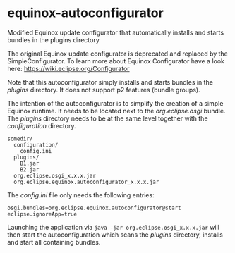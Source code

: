 # equinox-autoconfigurator
Modified Equinox update configurator that automatically installs and starts bundles in the plugins directory

The original Equinox update configurator is deprecated and replaced by the SimpleConfigurator. To learn more about Equinox Configurator have a look here: https://wiki.eclipse.org/Configurator

Note that this autoconfigurator simply installs and starts bundles in the _plugins_ directory. It does not support p2 features (bundle groups).

The intention of the autoconfigurator is to simplify the creation of a simple Equinox runtime. It needs to be located next to the _org.eclipse.osgi_ bundle. 
The _plugins_ directory needs to be at the same level together with the _configuration_ directory.

```
somedir/
  configuration/
    config.ini
  plugins/
    B1.jar
    B2.jar
  org.eclipse.osgi_x.x.x.jar
  org.eclipse.equinox.autoconfigurator_x.x.x.jar
```

The _config.ini_ file only needs the following entries:

```
osgi.bundles=org.eclipse.equinox.autoconfigurator@start
eclipse.ignoreApp=true
```

Launching the application via `java -jar org.eclipse.osgi_x.x.x.jar` will then start the autoconfiguration which scans the _plugins_ directory, installs and start all containing bundles.
